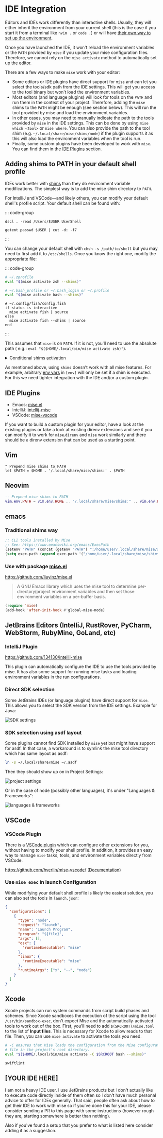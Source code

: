# IDE Integration

Editors and IDEs work differently than interactive shells. Usually, they will either inherit the environment from your current shell (this is the case if you start it from a terminal like `nvim .` or `code .`) or will have [their own way to set up the environment](https://code.visualstudio.com/docs/supporting/faq#_resolving-shell-environment-fails).

Once you have launched the IDE, it won't reload the environment variables or the `PATH` provided by `mise` if you update your mise configuration files. Therefore, we cannot rely on the `mise activate` method to automatically set up the editor.

There are a few ways to make `mise` work with your editor:

- Some editors or IDE plugins have direct support for `mise` and can let you select the tools/sdk path from the IDE settings. This will get you access to the tool binary but won't load the environment variables.
- Most editors (and language plugins) will look for tools on the `PATH` and run them in the context of your project. Therefore, adding the `mise` shims to the `PATH` might be enough (see section below). This will run the tool provided by mise and load the environment variables.
- In other cases, you may need to manually indicate the path to the tools provided by `mise` in the IDE settings. This can be done by using `mise which <tool>` or `mise where`. You can also provide the path to the tool shim (e.g. `~/.local/share/mise/shims/node`) if the plugin supports it as this will also load the environment variables when the tool is run.
- Finally, some custom plugins have been developed to work with `mise`. You can find them in the [IDE Plugins](#ide-plugins) section.

## Adding shims to PATH in your default shell profile

IDEs work better with [shims](./dev-tools/shims) than they do environment variable modifications. The simplest way is
to add the mise shim directory to `PATH`.

For IntelliJ and VSCode—and likely others, you can modify your default shell's profile
script. Your default shell can be found with:

::: code-group

```shell [macos]
dscl . -read /Users/$USER UserShell
```

```shell [linux]
getent passwd $USER | cut -d: -f7
```

:::

You can change your default shell with `chsh -s /path/to/shell` but you may need
to first add it to `/etc/shells`. Once you know the right one, modify the appropriate file:

::: code-group

```zsh
# ~/.zprofile
eval "$(mise activate zsh --shims)"
```

```bash
# ~/.bash_profile or ~/.bash_login or ~/.profile
eval "$(mise activate bash --shims)"
```

```fish
# ~/.config/fish/config.fish
if status is-interactive
  mise activate fish | source
else
  mise activate fish --shims | source
end
```

:::

This assumes that `mise` is on `PATH`. If it is not, you'll need to use the absolute path (
e.g.: `eval "$($HOME/.local/bin/mise activate zsh)"`).

<details>
<summary>Conditional shims activation</summary>

Conditionally using shims is also possible. Some programs will set a `TERM_PROGRAM` environment
variable, which may be used to determine which activation strategy to use.

Here is an example using VSCode:

::: code-group

```zsh
# ~/.zprofile
if [[ "$TERM_PROGRAM" == "vscode" ]]; then
  eval "$($HOME/.local/bin/mise activate zsh --shims)"
else
  eval "$($HOME/.local/bin/mise activate zsh)"
fi
```

```bash
# ~/.bash_profile or ~/.bash_login or ~/.profile
if [[ "$TERM_PROGRAM" == "vscode" ]]; then
  eval "$($HOME/.local/bin/mise activate bash --shims)"
else
  eval "$($HOME/.local/bin/mise activate bash)"
fi
```

:::

Note that this might not work in all cases or only in the integrated terminal of the IDE.

</details>

As mentioned above, using `shims` doesn't work with all mise features. For example, arbitrary [env vars](./environments/) in `[env]` will
only be set if a shim is executed. For this we need tighter integration with the IDE and/or a custom plugin.

## IDE Plugins

- Emacs: [mise.el](https://github.com/liuyinz/mise.el)
- IntelliJ: [intellij-mise](https://github.com/134130/intellij-mise)
- VSCode: [mise-vscode](https://github.com/hverlin/mise-vscode)

If you want to build a custom plugin for your editor, have a look at the existing plugins or take a look at existing direnv extensions and see if you can modify it to
work for `mise`.`direnv` and `mise` work similarly and there should be a direnv extension that can be used as a starting
point.

## Vim

```vim
" Prepend mise shims to PATH
let $PATH = $HOME . '/.local/share/mise/shims:' . $PATH
```

## Neovim

```lua
-- Prepend mise shims to PATH
vim.env.PATH = vim.env.HOME .. "/.local/share/mise/shims:" .. vim.env.PATH
```

## emacs

### Traditional shims way

```lisp
;; CLI tools installed by Mise
;; See: https://www.emacswiki.org/emacs/ExecPath
(setenv "PATH" (concat (getenv "PATH") ":/home/user/.local/share/mise/shims"))
(setq exec-path (append exec-path '("/home/user/.local/share/mise/shims")))
```

### Use with package [mise.el](https://github.com/liuyinz/mise.el)

<https://github.com/liuyinz/mise.el>

> A GNU Emacs library which uses the mise tool to determine per-directory/project environment variables and then set those environment variables on a per-buffer basis.

```lisp
(require 'mise)
(add-hook 'after-init-hook #'global-mise-mode)
```

## JetBrains Editors (IntelliJ, RustRover, PyCharm, WebStorm, RubyMine, GoLand, etc)

### IntelliJ Plugin

<https://github.com/134130/intellij-mise>

This plugin can automatically configure the IDE to use the tools provided by mise. It has also some support for running mise tasks and loading environment variables in the run configurations.

### Direct SDK selection

Some JetBrains IDEs (or language plugins) have direct support for `mise`. This allows you to select the SDK version from the IDE settings.
Example for Java:

![SDK settings](./intellij-sdk-selection.png)

### SDK selection using asdf layout

Some plugins cannot find SDK installed by `mise` yet but might have support for asdf.
In that case, a workaround is to symlink the mise tool directory which has same layout as asdf:

```sh
ln -s ~/.local/share/mise ~/.asdf
```

Then they should show up on in Project Settings:

![project settings](https://github.com/jdx/mise-docs/assets/216188/b34a0e3f-7af8-45c9-85b8-2c72bd1dc226)

Or in the case of node (possibly other languages), it's under "Languages & Frameworks":

![languages & frameworks](https://github.com/jdx/mise-docs/assets/216188/9926be1c-ab88-451a-8ace-edf2dac564b5)

## VSCode

### VSCode Plugin

There is a [VSCode plugin](https://marketplace.visualstudio.com/items?itemName=hverlin.mise-vscode) which can configure other extensions for you, without having to modify your shell profile.
In addition, it provides an easy way to manage `mise` tasks, tools, and environment variables directly from VSCode.

<https://github.com/hverlin/mise-vscode/> ([Documentation](https://hverlin.github.io/mise-vscode/))

### Use `mise exec` in launch Configuration

While modifying your default shell profile is likely the easiest solution, you can also set
the tools in `launch.json`:

```json
{
  "configurations": [
    {
      "type": "node",
      "request": "launch",
      "name": "Launch Program",
      "program": "${file}",
      "args": [],
      "osx": {
        "runtimeExecutable": "mise"
      },
      "linux": {
        "runtimeExecutable": "mise"
      },
      "runtimeArgs": ["x", "--", "node"]
    }
  ]
}
```

## Xcode

Xcode projects can run system commands from script build phases and schemes. Since Xcode sandboxes
the execution of the script using the tool `/usr/bin/sandbox-exec`, don't expect Mise and the
automatically-activated tools to work out of the box. First, you'll need to
add `$(SRCROOT)/mise.toml` to the list of **Input files**. This is necessary for Xcode to allow
reads to that file. Then, you can use `mise activate` to activate the tools you need:

```bash
# -C ensures that Mise loads the configuration from the Mise configuration
# file in the project's root directory.
eval "$($HOME/.local/bin/mise activate -C $SRCROOT bash --shims)"

swiftlint
```

## [YOUR IDE HERE]

I am not a heavy IDE user. I use JetBrains products but I don't actually
like to execute code directly inside of them often so I don't have much
personal advice to offer for IDEs generally. That said, people often
ask about how to get their IDE to work with mise so if you've done this
for your IDE, please consider sending a PR to this page with some
instructions (however rough they are, starting somewhere is better than
nothing).

Also if you've found a setup that you prefer to what is listed here consider
adding it as a suggestion.
